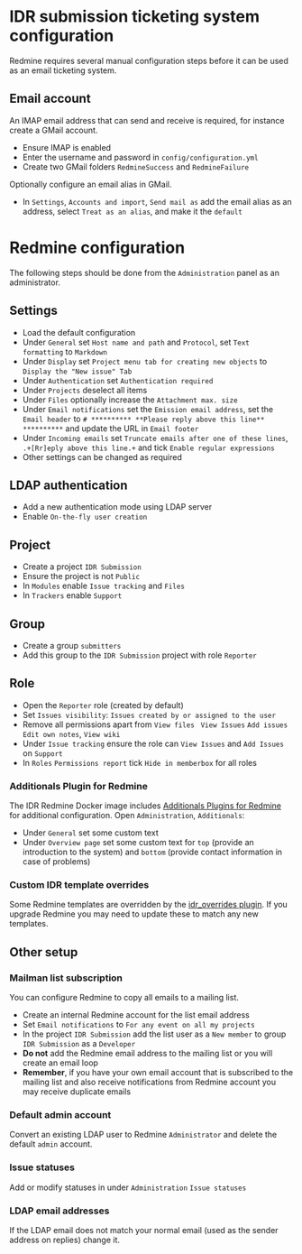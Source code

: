 # IDR submission ticketing system configuration

Redmine requires several manual configuration steps before it can be used as an email ticketing system.

## Email account
An IMAP email address that can send and receive is required, for instance create a GMail account.
- Ensure IMAP is enabled
- Enter the username and password in `config/configuration.yml`
- Create two GMail folders `RedmineSuccess` and `RedmineFailure`

Optionally configure an email alias in GMail.
- In `Settings`, `Accounts and import`, `Send mail as` add the email alias as an address, select `Treat as an alias`, and make it the `default`


# Redmine configuration

The following steps should be done from the `Administration` panel as an administrator.

## Settings
- Load the default configuration
- Under `General` set `Host name and path` and `Protocol`, set `Text formatting` to `Markdown`
- Under `Display` set `Project menu tab for creating new objects` to `Display the "New issue" Tab`
- Under `Authentication` set `Authentication required`
- Under `Projects` deselect all items
- Under `Files` optionally increase the `Attachment max. size`
- Under `Email notifications` set the `Emission email address`, set the `Email header` to `# ********** **Please reply above this line** **********` and update the URL in `Email footer`
- Under `Incoming emails` set `Truncate emails after one of these lines`, `.+[Rr]eply above this line.+` and tick `Enable regular expressions`
- Other settings can be changed as required

## LDAP authentication
- Add a new authentication mode using LDAP server
- Enable `On-the-fly user creation`

## Project
- Create a project `IDR Submission`
- Ensure the project is not `Public`
- In `Modules` enable `Issue tracking` and `Files`
- In `Trackers` enable `Support`

## Group
- Create a group `submitters`
- Add this group to the `IDR Submission` project with role `Reporter`

## Role
- Open the `Reporter` role (created by default)
- Set `Issues visibility`: `Issues created by or assigned to the user`
- Remove all permissions apart from `View files ` `View Issues` `Add issues` `Edit own notes`, `View wiki`
- Under `Issue tracking` ensure the role can `View Issues` and `Add Issues` on `Support`
- In `Roles` `Permissions report` tick `Hide in memberbox` for all roles

### Additionals Plugin for Redmine
The IDR Redmine Docker image includes [Additionals Plugins for Redmine](https://additionals.readthedocs.io) for additional configuration.
Open `Administration`, `Additionals`:
- Under `General` set some custom text
- Under `Overview page` set some custom text for `top` (provide an introduction to the system) and `bottom` (provide contact information in case of problems)

### Custom IDR template overrides
Some Redmine templates are overridden by the [idr_overrides plugin](docker/idr_overrides).
If you upgrade Redmine you may need to update these to match any new templates.

## Other setup

### Mailman list subscription
You can configure Redmine to copy all emails to a mailing list.
- Create an internal Redmine account for the list email address
- Set `Email notifications` to `For any event on all my projects`
- In the project `IDR Submission` add the list user as a `New member` to group `IDR Submission` as a `Developer`
- **Do not** add the Redmine email address to the mailing list or you will create an email loop
- **Remember**, if you have your own email account that is subscribed to the mailing list and also receive notifications from Redmine account you may receive duplicate emails

### Default admin account
Convert an existing LDAP user to Redmine `Administrator` and delete the default `admin` account.

### Issue statuses
Add or modify statuses in under `Administration` `Issue statuses`

### LDAP email addresses
If the LDAP email does not match your normal email (used as the sender address on replies) change it.
